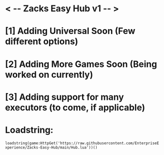 # < -- Zacks Easy Hub v1 -- >
# [1] Adding Universal Soon (Few different options)
# [2] Adding More Games Soon (Being worked on currently)
# [3] Adding support for many executors (to come, if applicable)

# Loadstring: 
`loadstring(game:HttpGet('https://raw.githubusercontent.com/EnterpriseExperience/Zacks-Easy-Hub/main/Hub.lua'))()`
